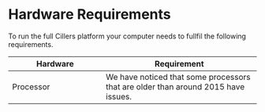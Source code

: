 # Hardware Requirements

To run the full Cillers platform your computer needs to fullfil the following requirements.

<table><thead><tr><th width="174">Hardware</th><th>Requirement</th></tr></thead><tbody><tr><td>Processor</td><td>We have noticed that some processors that are older than around 2015  have issues. </td></tr></tbody></table>

